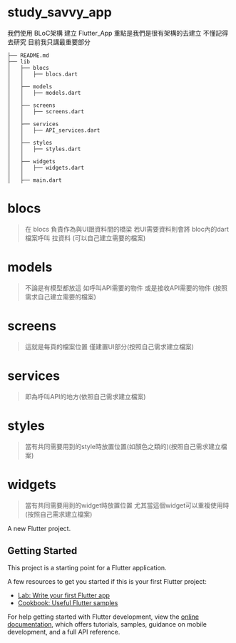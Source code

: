 # study_savvy_app

我們使用 BLoC架構 建立 Flutter_App
重點是我們是很有架構的去建立 不懂記得去研究
目前我只講最重要部分
```
├── README.md
├── lib
│   ├── blocs
│   │   ├── blocs.dart
│   │
│   ├── models
│   │   ├── models.dart
│   │
│   ├── screens
│   │   ├── screens.dart
│   │
│   ├── services
│   │   ├── API_services.dart
│   │
│   ├── styles
│   │   ├── styles.dart
│   │
│   ├── widgets
│   │   ├── widgets.dart
│   │
│   ├── main.dart
```
# blocs
> 在 blocs 負責作為與UI跟資料間的橋梁
> 若UI需要資料則會將 bloc內的dart檔案呼叫 拉資料
> (可以自己建立需要的檔案)
# models
> 不論是有模型都放這 如呼叫API需要的物件 或是接收API需要的物件
> (按照需求自己建立需要的檔案)
# screens
> 這就是每頁的檔案位置 僅建置UI部分(按照自己需求建立檔案)
# services
> 即為呼叫API的地方(依照自己需求建立檔案)
# styles
> 當有共同需要用到的style時放置位置(如顏色之類的)(按照自己需求建立檔案)
# widgets
> 當有共同需要用到的widget時放置位置 尤其當這個widget可以重複使用時(按照自己需求建立檔案)

A new Flutter project.

## Getting Started

This project is a starting point for a Flutter application.

A few resources to get you started if this is your first Flutter project:

- [Lab: Write your first Flutter app](https://docs.flutter.dev/get-started/codelab)
- [Cookbook: Useful Flutter samples](https://docs.flutter.dev/cookbook)

For help getting started with Flutter development, view the
[online documentation](https://docs.flutter.dev/), which offers tutorials,
samples, guidance on mobile development, and a full API reference.
